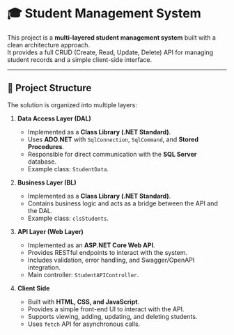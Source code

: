 # 🎓 Student Management System

This project is a **multi-layered student management system** built with a clean architecture approach.  
It provides a full CRUD (Create, Read, Update, Delete) API for managing student records and a simple client-side interface.

---

## 📌 Project Structure

The solution is organized into multiple layers:

1. **Data Access Layer (DAL)**  
   - Implemented as a **Class Library (.NET Standard)**.  
   - Uses **ADO.NET** with `SqlConnection`, `SqlCommand`, and **Stored Procedures**.  
   - Responsible for direct communication with the **SQL Server** database.  
   - Example class: `StudentData`.

2. **Business Layer (BL)**  
   - Implemented as a **Class Library (.NET Standard)**.  
   - Contains business logic and acts as a bridge between the API and the DAL.  
   - Example class: `clsStudents`.

3. **API Layer (Web Layer)**  
   - Implemented as an **ASP.NET Core Web API**.  
   - Provides RESTful endpoints to interact with the system.  
   - Includes validation, error handling, and Swagger/OpenAPI integration.  
   - Main controller: `StudentAPIController`.

4. **Client Side**  
   - Built with **HTML, CSS, and JavaScript**.  
   - Provides a simple front-end UI to interact with the API.  
   - Supports viewing, adding, updating, and deleting students.  
   - Uses `fetch` API for asynchronous calls.
